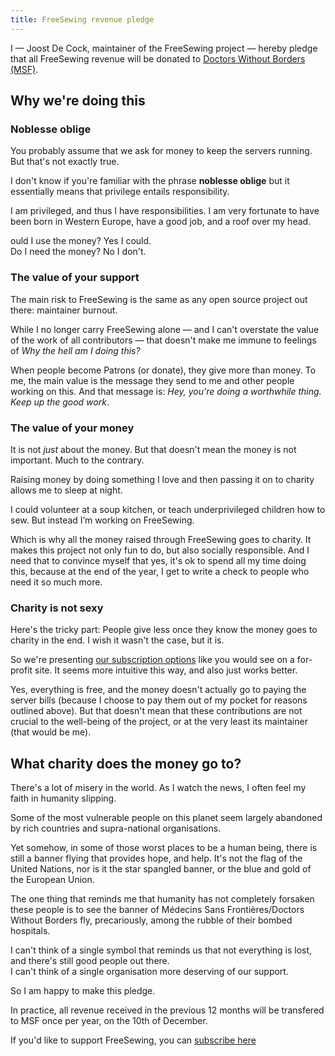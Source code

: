 ```yaml
---
title: FreeSewing revenue pledge
---
```


<Note>

I — Joost De Cock, maintainer of the FreeSewing 
project — hereby pledge that all FreeSewing revenue will be donated 
to [Doctors Without Borders (MSF)](http://www.msf.org/).

</Note>

## Why we're doing this

### Noblesse oblige

You probably assume that we ask for money to keep the servers running. But that's not exactly true.

I don't know if you're familiar with the phrase **noblesse oblige** but it essentially means that privilege entails responsibility.

I am privileged, and thus I have responsibilities.
I am very fortunate to have been born in Western Europe, have a good job, and a roof over my head.

ould I use the money? Yes I could.  
Do I need the money? No I don't.

### The value of your support

The main risk to FreeSewing is the same as any open source project out there: maintainer burnout.

While I no longer carry FreeSewing alone — and I can't overstate the value of the work of all contributors —
that doesn't make me immune to feelings of *Why the hell am I doing this?*

When people become Patrons (or donate), they give more than money.
To me, the main value is the message they send to me and other people working on this. 
And that message is: *Hey, you're doing a worthwhile thing. Keep up the good work*.

### The value of your money

It is not *just* about the money. But that doesn't mean the money is not important.
Much to the contrary.

Raising money by doing something I love and then passing it on to charity allows me to sleep at night. 

I could volunteer at a soup kitchen, or teach underprivileged children how to sew. But instead I’m working on FreeSewing.

Which is why all the money raised through FreeSewing goes to charity.
It makes this project not only fun to do, but also socially responsible. 
And I need that to convince myself that yes, it's ok to spend all my time doing this, 
because at the end of the year, I get to write a check to people who need it so much more.

### Charity is not sexy
Here's the tricky part: People give less once they know the money goes to charity in the end. 
I wish it wasn't the case, but it is.

So we're presenting [our subscription options](/patrons/join) like you would see on a for-profit site.
It seems more intuitive this way, and also just works better.

Yes, everything is free, and the money doesn't actually go to paying the server bills 
(because I choose to pay them out of my pocket for reasons outlined above). 
But that doesn't mean that these contributions are not crucial to the well-being of the project, 
or at the very least its maintainer (that would be me).

## What charity does the money go to?

There's a lot of misery in the world. As I watch the news, I often feel my faith in humanity slipping.

Some of the most vulnerable people on this planet seem largely abandoned by rich countries and supra-national organisations.

Yet somehow, in some of those worst places to be a human being, there is still a banner flying that provides hope, and help. It's not the flag of the United Nations, nor is it the star spangled banner, or the blue and gold of the European Union.

The one thing that reminds me that humanity has not completely forsaken these people is to see the banner of M&eacute;decins Sans Fronti&egrave;res/Doctors Without Borders fly, precariously, among the rubble of their bombed hospitals.

I can't think of a single symbol that reminds us that not everything is lost, and there's still good people out there.  
I can't think of a single organisation more deserving of our support.

So I am happy to make this pledge.

In practice, all revenue received in the previous 12 months will be transfered to MSF once per year, on the 10th of December.

<Note>

If you'd like to support FreeSewing, you can [subscribe here](/patrons/join)

</Note>
